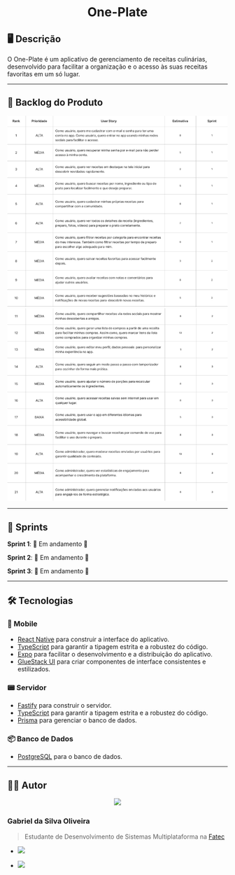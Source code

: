 <div align="center">
  <h1>One-Plate</h1>
</div>

## 🖥️ Descrição

O One-Plate é um aplicativo de gerenciamento de receitas culinárias, desenvolvido para facilitar a organização e o acesso às suas receitas favoritas em um só lugar.

---

## 📖 Backlog do Produto

<img src="documentation/images/backlog1.png" alt="Backlog parte">
<img src="documentation/images/backlog2.png" alt="Backlog parte">


---

## 📅 Sprints

**Sprint 1**: 🚧 Em andamento 🚧

**Sprint 2**: 🚧 Em andamento 🚧

**Sprint 3**: 🚧 Em andamento 🚧

---

## 🛠️ Tecnologias

### 📱 Mobile
- [React Native](https://reactnative.dev/) para construir a interface do aplicativo.
- [TypeScript](https://www.typescriptlang.org/) para garantir a tipagem estrita e a robustez do código.
- [Expo](https://expo.dev/) para facilitar o desenvolvimento e a distribuição do aplicativo.
- [GlueStack UI](https://glue-stack.com/) para criar componentes de interface consistentes e estilizados.

### 📟 Servidor
- [Fastify](https://fastify.dev/) para construir o servidor.
- [TypeScript](https://www.typescriptlang.org/) para garantir a tipagem estrita e a robustez do código.
- [Prisma](https://www.prisma.io/) para gerenciar o banco de dados.

### 📦 Banco de Dados
- [PostgreSQL](https://www.postgresql.org/) para o banco de dados.

---

<!-- ## 📁 Estrutura do Repositório

O projeto segue uma arquitetura de microserviços com separação clara de
responsabilidades:

- **`one-plate-server/`**: API REST desenvolvida em NestJS que gerencia e criptografia as senhas,notas seguras e usuarios.
- **`one-plate-mobile/`**: Aplicativo mobile desenvolvida com Expo.
- **`documentation/`**: Documentação técnica e relatórios de progresso do
  projeto

--- -->

<!-- ## 🚀 Instalação

Para configurar e executar o projeto localmente, siga estas etapas:

### Pré-requisitos

Certifique-se de ter instalado:
- Node.js
- Yarn ou npm
- PostgreSQL

### Passos

1. Clone o repositório:
   ```bash
   git clone https://github.com/kaufon/enigma.git
   ```
2. Configuracao do servidor:
   <br/>
   2.1 Instale as dependencias
  ```bash
    cd enigma-server/
    npm install
   ``` 
  2.2 Configure as variaveis ambientes
  ```bash
    cp .env.example .env
   ```
  2.3 Inicie o container docker
  ```bash
    docker compose up -d &&
    npx prisma migrate dev
   ```
  2.4 Inicie o servidor
  ```bash
    npm run start:dev
   ```
3. Configuracao do mobile:
   <br/>
  3.1 Instale as dependencias
  ```bash
    cd enigma-mobile/
    npm install
   ```
  3.2 Configure as variaveis ambientes
  ```bash
    cp .env.example .env
   ```
  3.3 Inicie a aplicacao
  ```bash
    npm run start
   ```

--- -->

## 👨‍💻 Autor

<div align="center">
  <img src="https://github.com/Tico1606.png?size=220" width=120px> 
</div>
 
### Gabriel da Silva Oliveira

> Estudante de Desenvolvimento de Sistemas Multiplataforma na [Fatec](https://fatecsjc-prd.azurewebsites.net/)

- <a href="https://github.com/Tico1606"><img src="https://img.shields.io/badge/GitHub-100000?style=for-the-badge&logo=github&logoColor=white"></a>  

- <a href="linkedin.com/in/gabriel-oliveira-884ba5282/"><img src="https://img.shields.io/badge/LinkedIn-0077B5?style=for-the-badge&logo=linkedin&logoColor=white"></a>

